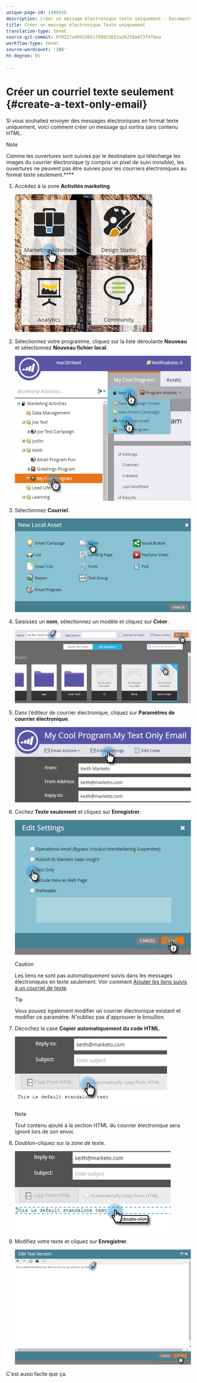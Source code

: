 ```yaml
---
unique-page-id: 1900556
description: Créer un message électronique texte uniquement - Documents marketing - Documentation du produit
title: Créer un message électronique Texte uniquement
translation-type: tm+mt
source-git-commit: 0f0217a88929661798015b51a26259a973f9f6ea
workflow-type: tm+mt
source-wordcount: '186'
ht-degree: 0%

---
```



# Créer un courriel texte seulement {#create-a-text-only-email}

Si vous souhaitez envoyer des messages électroniques en format texte uniquement, voici comment créer un message qui sortira sans contenu HTML.

>[!NOTE]
>
>Comme les ouvertures sont suivies par le destinataire qui télécharge les images du courrier électronique (y compris un pixel de suivi invisible), les ouvertures ne peuvent pas être suivies pour les courriers électroniques au format texte seulement.****

1. Accédez à la zone **Activités marketing**.

   ![](assets/one-1.png)

1. Sélectionnez votre programme, cliquez sur la liste déroulante **Nouveau** et sélectionnez **Nouveau fichier local**.

   ![](assets/two-1.png)

1. Sélectionnez **Courriel**.

   ![](assets/three-1.png)

1. Saisissez un **nom**, sélectionnez un modèle et cliquez sur **Créer**.

   ![](assets/four-1.png)

1. Dans l’éditeur de courrier électronique, cliquez sur **Paramètres de courrier électronique**.

   ![](assets/five.png)

1. Cochez **Texte seulement** et cliquez sur **Enregistrer**.

   ![](assets/six.png)

   >[!CAUTION]
   >
   >Les liens ne sont pas automatiquement suivis dans les messages électroniques en texte seulement. Voir comment [Ajouter les liens suivis à un courriel de texte](/help/marketo/product-docs/email-marketing/general/functions-in-the-editor/add-tracked-links-to-a-text-email.md).

   >[!TIP]
   >
   >Vous pouvez également modifier un courrier électronique existant et modifier ce paramètre. N&#39;oubliez pas d&#39;approuver le brouillon.

1. Décochez la case **Copier automatiquement du code HTML**.

   ![](assets/seven.png)

   >[!NOTE]
   >
   >Tout contenu ajouté à la section HTML du courrier électronique sera ignoré lors de son envoi.

1. Doublon-cliquez sur la zone de texte.

   ![](assets/eight.png)

1. Modifiez votre texte et cliquez sur **Enregistrer**.

   ![](assets/nine.png)

C&#39;est aussi facile que ça.
